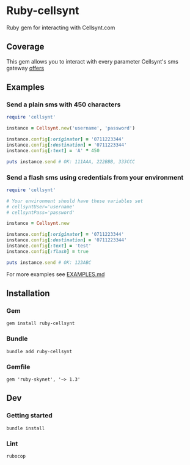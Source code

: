 # Ruby-cellsynt

Ruby gem for interacting with Cellsynt.com

## Coverage

This gem allows you to interact with every parameter Cellsynt's sms gateway [offers](https://www.cellsynt.com/pdf/Cellsynt_SMS_gateway_HTTP_interface_(English).pdf)

## Examples

### Send a plain sms with 450 characters

```ruby
require 'cellsynt'

instance = Cellsynt.new('username', 'password')

instance.config[:originator] = '0711223344'
instance.config[:destination] = '0711223344'
instance.config[:text] = 'A' * 450

puts instance.send # OK: 111AAA, 222BBB, 333CCC
```

### Send a flash sms using credentials from your environment

```ruby
require 'cellsynt'

# Your environment should have these variables set
# cellsyntUser='username'
# cellsyntPass='password'

instance = Cellsynt.new

instance.config[:originator] = '0711223344'
instance.config[:destination] = '0711223344'
instance.config[:text] = 'test'
instance.config[:flash] = true

puts instance.send # OK: 123ABC
```

For more examples see [EXAMPLES.md](EXAMPLES.md)

## Installation

### Gem

`gem install ruby-cellsynt`

### Bundle

`bundle add ruby-cellsynt`

### Gemfile

`gem 'ruby-skynet', '~> 1.3'`

## Dev

### Getting started

`bundle install`

### Lint

`rubocop`
